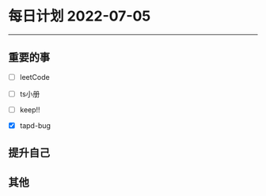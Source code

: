 #  每日计划 2022-07-05
---
## 重要的事
- [ ]  leetCode
- [ ]  ts小册
- [ ]  keep!!
- [x] tapd-bug



## 提升自己

  



## 其他








